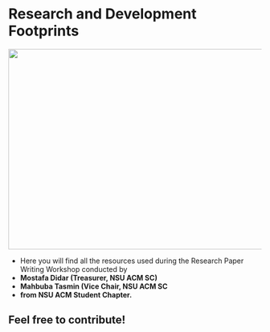 # Research and Development Footprints

<p align="center">
  <img width="600" height="400" src="https://github.com/mossydidar/Research-and-Development-Footprints/blob/master/img/research-paper-writing.jpg">
</p>

- Here you will find all the resources used during the Research Paper Writing Workshop conducted by 
- **Mostafa Didar (Treasurer, NSU ACM SC)** 
- **Mahbuba Tasmin (Vice Chair, NSU ACM SC**
- **from NSU ACM Student Chapter.**

## Feel free to contribute!
